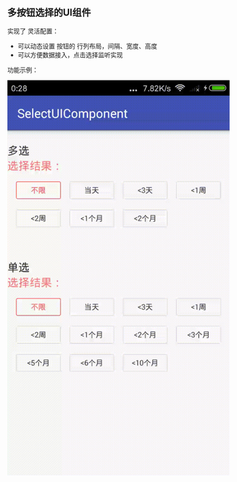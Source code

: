 ## 多按钮选择的UI组件

实现了 灵活配置：
* 可以动态设置 按钮的 行列布局，间隔、宽度、高度
* 可以方便数据接入，点击选择监听实现


功能示例：

![](ScreenShot/device-2017-04-14-002906.gif)